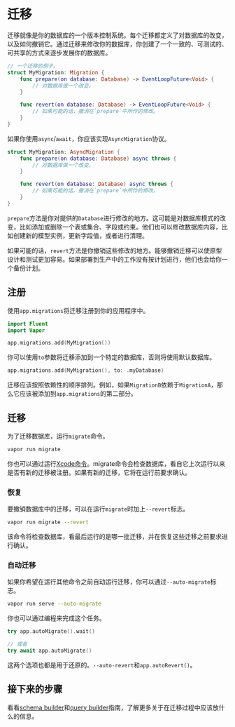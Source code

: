 # 迁移

迁移就像是你的数据库的一个版本控制系统。每个迁移都定义了对数据库的改变，以及如何撤销它。通过迁移来修改你的数据库，你创建了一个一致的、可测试的、可共享的方式来逐步发展你的数据库。

```swift
// 一个迁移的例子。
struct MyMigration: Migration {
    func prepare(on database: Database) -> EventLoopFuture<Void> {
        // 对数据库做一个改变。
    }

    func revert(on database: Database) -> EventLoopFuture<Void> {
        // 如果可能的话，撤消在`prepare`中所作的修改。
    }
}
```

如果你使用`async`/`await`，你应该实现`AsyncMigration`协议。

```swift
struct MyMigration: AsyncMigration {
    func prepare(on database: Database) async throws {
        // 对数据库做一个改变。
    }

    func revert(on database: Database) async throws {
        // 如果可能的话，撤消在`prepare`中所作的修改。
    }
}
```

`prepare`方法是你对提供的`Database`进行修改的地方。这可能是对数据库模式的改变，比如添加或删除一个表或集合、字段或约束。他们也可以修改数据库内容，比如创建新的模型实例，更新字段值，或者进行清理。

如果可能的话，`revert`方法是你撤销这些修改的地方。能够撤销迁移可以使原型设计和测试更加容易。如果部署到生产中的工作没有按计划进行，他们也会给你一个备份计划。

## 注册

使用`app.migrations`将迁移注册到你的应用程序中。

```swift
import Fluent
import Vapor

app.migrations.add(MyMigration())
```

你可以使用`to`参数将迁移添加到一个特定的数据库，否则将使用默认数据库。

```swift
app.migrations.add(MyMigration(), to: .myDatabase)
```

迁移应该按照依赖性的顺序排列。例如，如果`MigrationB`依赖于`MigrationA`，那么它应该被添加到`app.migrations`的第二部分。

## 迁移

为了迁移数据库，运行`migrate`命令。

```sh
vapor run migrate
```

你也可以通过运行[Xcode命令](../advanced/commands.md#xcode)。migrate命令会检查数据库，看自它上次运行以来是否有新的迁移被注册。如果有新的迁移，它将在运行前要求确认。

### 恢复

要撤销数据库中的迁移，可以在运行`migrate`时加上`--revert`标志。

```sh
vapor run migrate --revert
```

该命令将检查数据库，看最后运行的是哪一批迁移，并在恢复这些迁移之前要求进行确认。

### 自动迁移

如果你希望在运行其他命令之前自动运行迁移，你可以通过`--auto-migrate`标志。

```sh
vapor run serve --auto-migrate
```

你也可以通过编程来完成这个任务。

```swift
try app.autoMigrate().wait()

// 或者
try await app.autoMigrate()
```

这两个选项也都是用于还原的。`--auto-revert`和`app.autoRevert()`。

## 接下来的步骤

看看[schema builder](./schema.md)和[query builder](./query.md)指南，了解更多关于在迁移过程中应该放什么的信息。
